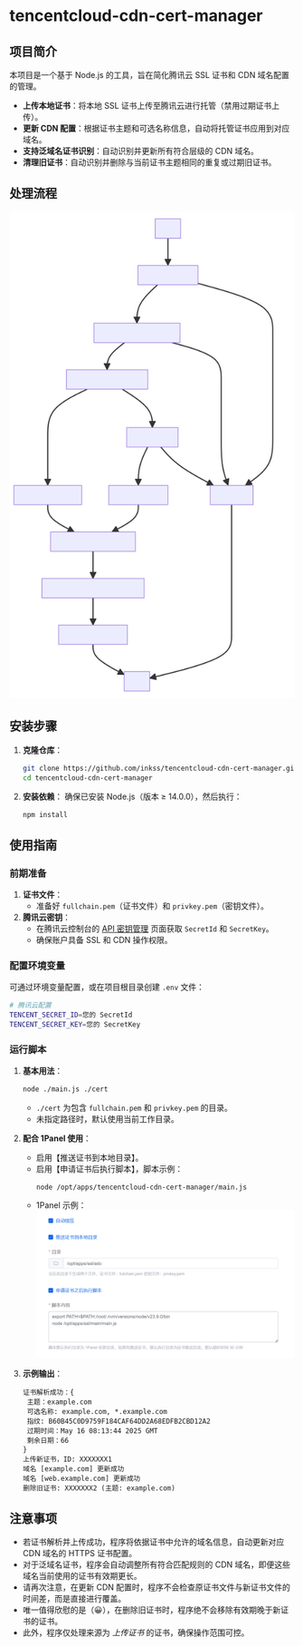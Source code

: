 # tencentcloud-cdn-cert-manager

## 项目简介

本项目是一个基于 Node.js  的工具，旨在简化腾讯云 SSL 证书和 CDN 域名配置的管理。

- **上传本地证书**：将本地 SSL 证书上传至腾讯云进行托管（禁用过期证书上传）。
- **更新 CDN 配置**：根据证书主题和可选名称信息，自动将托管证书应用到对应域名。
- **支持泛域名证书识别**：自动识别并更新所有符合层级的 CDN 域名。
- **清理旧证书**：自动识别并删除与当前证书主题相同的重复或过期旧证书。

## 处理流程

![大致流程](img/export.svg)

## 安装步骤

1. **克隆仓库**：
   ```bash
   git clone https://github.com/inkss/tencentcloud-cdn-cert-manager.git
   cd tencentcloud-cdn-cert-manager
   ```

2. **安装依赖**：
   确保已安装 Node.js（版本 ≥ 14.0.0），然后执行：
   ```bash
   npm install
   ```

## 使用指南

### 前期准备

1. **证书文件**：
   - 准备好 `fullchain.pem`（证书文件）和 `privkey.pem`（密钥文件）。
2. **腾讯云密钥**：
   - 在腾讯云控制台的 [API 密钥管理](https://console.cloud.tencent.com/cam/capi) 页面获取 `SecretId` 和 `SecretKey`。
   - 确保账户具备 SSL 和 CDN 操作权限。

### 配置环境变量

可通过环境变量配置，或在项目根目录创建 `.env` 文件：

```sh .env
# 腾讯云配置
TENCENT_SECRET_ID=您的 SecretId
TENCENT_SECRET_KEY=您的 SecretKey
```

### 运行脚本

1. **基本用法**：
   ```sh
   node ./main.js ./cert
   ```
   - `./cert` 为包含 `fullchain.pem` 和 `privkey.pem` 的目录。
   - 未指定路径时，默认使用当前工作目录。


2. **配合 1Panel 使用**：
   
   - 启用【推送证书到本地目录】。
   - 启用【申请证书后执行脚本】，脚本示例：
     ```text
     node /opt/apps/tencentcloud-cdn-cert-manager/main.js
     ```
   - 1Panel 示例：  
     ![配置示例](img/1panel.png)
3. **示例输出**：
   
   ```text
   证书解析成功：{
    主题：example.com
    可选名称: example.com, *.example.com
    指纹: B60B45C0D9759F184CAF64DD2A68EDFB2CBD12A2
    过期时间：May 16 08:13:44 2025 GMT
    剩余日期：66
   }
   上传新证书，ID: XXXXXXX1
   域名 [example.com] 更新成功
   域名 [web.example.com] 更新成功
   删除旧证书: XXXXXXX2 (主题: example.com)
   ```

## 注意事项

- 若证书解析并上传成功，程序将依据证书中允许的域名信息，自动更新对应 CDN 域名的 HTTPS 证书配置。
- 对于泛域名证书，程序会自动调整所有符合匹配规则的 CDN 域名，即便这些域名当前使用的证书有效期更长。
- 请再次注意，在更新 CDN 配置时，程序不会检查原证书文件与新证书文件的时间差，而是直接进行覆盖。
- 唯一值得欣慰的是（😀），在删除旧证书时，程序绝不会移除有效期晚于新证书的证书。
- 此外，程序仅处理来源为 *上传证书* 的证书，确保操作范围可控。
